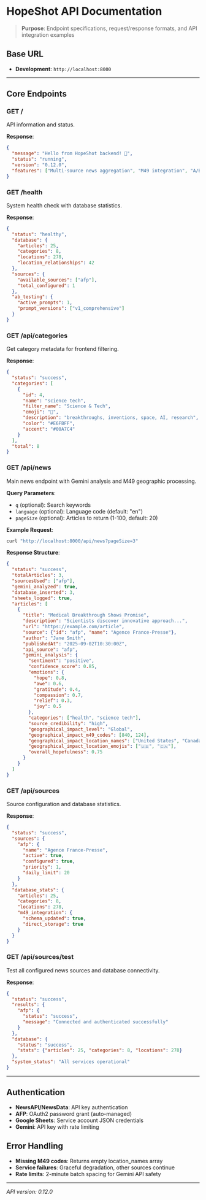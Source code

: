 # HopeShot API Documentation

> **Purpose**: Endpoint specifications, request/response formats, and API integration examples

## Base URL
- **Development**: `http://localhost:8000`

---

## Core Endpoints

### **GET /**
API information and status.

**Response**:
```json
{
  "message": "Hello from HopeShot backend! 🌟",
  "status": "running",
  "version": "0.12.0",
  "features": ["Multi-source news aggregation", "M49 integration", "A/B testing"]
}
```

### **GET /health**
System health check with database statistics.

**Response**:
```json
{
  "status": "healthy",
  "database": {
    "articles": 25,
    "categories": 8,
    "locations": 278,
    "location_relationships": 42
  },
  "sources": {
    "available_sources": ["afp"],
    "total_configured": 1
  },
  "ab_testing": {
    "active_prompts": 1,
    "prompt_versions": ["v1_comprehensive"]
  }
}
```

### **GET /api/categories**
Get category metadata for frontend filtering.

**Response**:
```json
{
  "status": "success",
  "categories": [
    {
      "id": 4,
      "name": "science tech",
      "filter_name": "Science & Tech",
      "emoji": "🔬",
      "description": "breakthroughs, inventions, space, AI, research",
      "color": "#E6FBFF",
      "accent": "#00A7C4"
    }
  ],
  "total": 8
}
```

### **GET /api/news**
Main news endpoint with Gemini analysis and M49 geographic processing.

**Query Parameters**:
- `q` (optional): Search keywords
- `language` (optional): Language code (default: "en")
- `pageSize` (optional): Articles to return (1-100, default: 20)

**Example Request**:
```bash
curl "http://localhost:8000/api/news?pageSize=3"
```

**Response Structure**:
```json
{
  "status": "success",
  "totalArticles": 3,
  "sourcesUsed": ["afp"],
  "gemini_analyzed": true,
  "database_inserted": 3,
  "sheets_logged": true,
  "articles": [
    {
      "title": "Medical Breakthrough Shows Promise",
      "description": "Scientists discover innovative approach...",
      "url": "https://example.com/article",
      "source": {"id": "afp", "name": "Agence France-Presse"},
      "author": "Jane Smith",
      "publishedAt": "2025-09-02T10:30:00Z",
      "api_source": "afp",
      "gemini_analysis": {
        "sentiment": "positive",
        "confidence_score": 0.85,
        "emotions": {
          "hope": 0.8,
          "awe": 0.6,
          "gratitude": 0.4,
          "compassion": 0.7,
          "relief": 0.3,
          "joy": 0.5
        },
        "categories": ["health", "science tech"],
        "source_credibility": "high",
        "geographical_impact_level": "Global",
        "geographical_impact_m49_codes": [840, 124],
        "geographical_impact_location_names": ["United States", "Canada"],
        "geographical_impact_location_emojis": ["🇺🇸", "🇨🇦"],
        "overall_hopefulness": 0.75
      }
    }
  ]
}
```

### **GET /api/sources**
Source configuration and database statistics.

**Response**:
```json
{
  "status": "success",
  "sources": {
    "afp": {
      "name": "Agence France-Presse",
      "active": true,
      "configured": true,
      "priority": 1,
      "daily_limit": 20
    }
  },
  "database_stats": {
    "articles": 25,
    "categories": 8,
    "locations": 278,
    "m49_integration": {
      "schema_updated": true,
      "direct_storage": true
    }
  }
}
```

### **GET /api/sources/test**
Test all configured news sources and database connectivity.

**Response**:
```json
{
  "status": "success",
  "results": {
    "afp": {
      "status": "success",
      "message": "Connected and authenticated successfully"
    }
  },
  "database": {
    "status": "success",
    "stats": {"articles": 25, "categories": 8, "locations": 278}
  },
  "system_status": "All services operational"
}
```

---

## Authentication
- **NewsAPI/NewsData**: API key authentication
- **AFP**: OAuth2 password grant (auto-managed)
- **Google Sheets**: Service account JSON credentials
- **Gemini**: API key with rate limiting

## Error Handling
- **Missing M49 codes**: Returns empty location_names array
- **Service failures**: Graceful degradation, other sources continue
- **Rate limits**: 2-minute batch spacing for Gemini API safety

---
*API version: 0.12.0*
